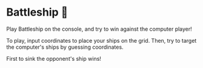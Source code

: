 # Battleship 🚢 

Play Battleship on the console, and try to win against the computer player! 

To play, input coordinates to place your ships on the grid. Then, try to target the computer's ships by guessing coordinates. 

First to sink the opponent's ship wins!
